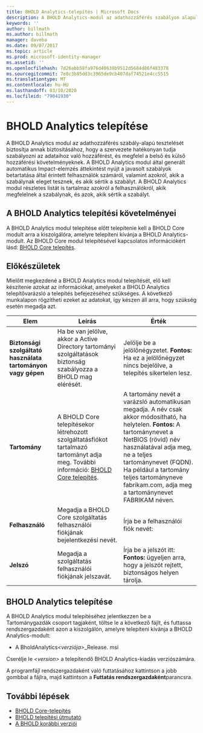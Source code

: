 ```yaml
---
title: BHOLD Analytics-telepítés | Microsoft Docs
description: A BHOLD Analytics-modul az adathozzáférés szabályon alapuló tesztelését teszi lehetővé
keywords: ''
author: billmath
ms.author: billmath
manager: daveba
ms.date: 09/07/2017
ms.topic: article
ms.prod: microsoft-identity-manager
ms.assetid: ''
ms.openlocfilehash: 7d26abb58fa976d40638b9512d5684d86f483378
ms.sourcegitcommit: 7e8c3b85dd3c3965de9cb407daf74521e4cc5515
ms.translationtype: MT
ms.contentlocale: hu-HU
ms.lasthandoff: 03/10/2020
ms.locfileid: "79041930"
---
```

# <a name="bhold-analytics-installation"></a>BHOLD Analytics telepítése

A BHOLD Analytics modul az adathozzáférés szabály-alapú tesztelését biztosítja annak biztosításához, hogy a szervezete hatékonyan tudja szabályozni az adataihoz való hozzáférést, és megfelel a belső és külső hozzáférési követelményeknek. A BHOLD Analytics modul által generált automatikus Impact-elemzés áttekintést nyújt a javasolt szabályok betartatása által érintett felhasználók számáról, valamint azokról, akik a szabálynak eleget tesznek, és akik sértik a szabályt. A BHOLD Analytics modul részletes listát is tartalmaz azokról a felhasználókról, akik megfelelnek a szabálynak, és azok, akik sértik a szabályt.

## <a name="bhold-analytics-installation-requirements"></a>A BHOLD Analytics telepítési követelményei

A BHOLD Analytics modul telepítése előtt telepítenie kell a BHOLD Core modult arra a kiszolgálóra, amelyre telepíteni kívánja a BHOLD Analytics-modult. Az BHOLD Core modul telepítésével kapcsolatos információkért lásd: [BHOLD Core telepítés](https://technet.microsoft.com/library/jj134095(v=ws.10).aspx).

## <a name="before-you-begin"></a>Előkészületek

Mielőtt megkezdené a BHOLD Analytics modul telepítését, elő kell készítenie azokat az információkat, amelyeket a BHOLD Analytics telepítővarázsló a telepítés befejezéséhez szükséges. A következő munkalapon rögzítheti ezeket az adatokat, így készen áll arra, hogy szükség esetén megadja azt.

| **Elem**                                    | **Leírás**                                                                                                                                                                                                           | **Érték**                                                                                                                                                                                                                                                                                                            |
|---------------------------------------------|---------------------------------------------------------------------------------------------------------------------------------------------------------------------------------------------------------------------------|----------------------------------------------------------------------------------------------------------------------------------------------------------------------------------------------------------------------------------------------------------------------------------------------------------------------|
| **Biztonsági szolgáltató használata tartományon vagy gépen** | Ha be van jelölve, akkor a Active Directory tartományi szolgáltatások biztonság szabályozza a BHOLD mag elérését.                                                                                                                | Jelölje be a jelölőnégyzetet. **Fontos:** Ha ez a jelölőnégyzet nincs bejelölve, a telepítés sikertelen lesz.                                                                                                                                                                                                                   |
| **Tartomány**                                  | A BHOLD Core telepítésekor létrehozott szolgáltatásfiókot tartalmazó tartományt adja meg. További információ: [BHOLD Core telepítés](https://technet.microsoft.com/library/jj134095(v=ws.10).aspx). | A tartomány nevét a varázsló automatikusan megadja. A név csak akkor módosítható, ha helytelen. **Fontos:** A tartománynevet a NetBIOS (rövid) név használatával adja meg, ne a teljes tartománynevet (FQDN). Ha például a tartomány teljes tartományneve fabrikam.com, adja meg a tartománynevet FABRIKAM néven. |
| **Felhasználó**                                    | Megadja a BHOLD Core szolgáltatás felhasználói fiókjának bejelentkezési nevét.                                                                                                                                                          | Írja be a felhasználói fiók nevét:                                                                                                                                                                                                                                                                                    |
| **Jelszó**                                | Megadja a szolgáltatás felhasználói fiókjának jelszavát.                                                                                                                                                                       | Írja be a jelszót itt: **Fontos:** ügyeljen arra, hogy a jelszót rejtett, biztonságos helyen tárolja.                                                                                                                                                                                                                  |

## <a name="bhold-analytics-installation"></a>BHOLD Analytics telepítése

A BHOLD Analytics modul telepítéséhez jelentkezzen be a Tartománygazdák csoport tagjaként, töltse le a következő fájlt, és futtassa rendszergazdaként azon a kiszolgálón, amelyre telepíteni kívánja a BHOLD Analytics-modult:

- A BholdAnalytics<em>\<verziója\></em>\_Release. msi

Cserélje le *\<version\>* a telepítendő BHOLD Analytics-kiadás verziószámára.

A programfájl rendszergazdaként való futtatásához kattintson a jobb gombbal a fájlra, majd kattintson a **Futtatás rendszergazdaként**parancsra.

## <a name="next-steps"></a>További lépések

- [BHOLD Core-telepítés](https://technet.microsoft.com/library/jj134095(v=ws.10).aspx)
- [BHOLD telepítési útmutató](bhold-installation-guide.md)
- [A BHOLD korábbi verziói](../reference/version-bhold-history.md)
